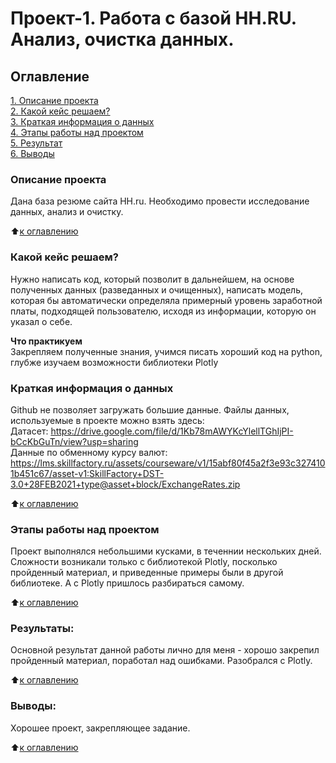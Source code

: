 # Проект-1. Работа с базой HH.RU. Анализ, очистка данных.

## Оглавление  
[1. Описание проекта](README.md#Описание-проекта)  
[2. Какой кейс решаем?](README.md#Какой-кейс-решаем)  
[3. Краткая информация о данных](README.md#Краткая-информация-о-данных)  
[4. Этапы работы над проектом](README.md#Этапы-работы-над-проектом)  
[5. Результат](README.md#Результат)    
[6. Выводы](README.md#Выводы) 

### Описание проекта    
Дана база резюме сайта HH.ru. Необходимо провести исследование данных, анализ и очистку.

:arrow_up:[к оглавлению](README.md#Оглавление)


### Какой кейс решаем?    
Нужно написать код, который позволит в дальнейшем, на основе полученных данных (разведанных и очищенных), написать модель, которая бы автоматически определяла примерный уровень заработной платы, подходящей пользователю, исходя из информации, которую он указал о себе.

**Что практикуем**     
Закрепляем полученные знания, учимся писать хороший код на python, глубже изучаем возможности библиотеки Plotly


### Краткая информация о данных
Github не позволяет загружать большие данные.
Файлы данных, используемые в проекте можно взять здесь:<br>
Датасет: https://drive.google.com/file/d/1Kb78mAWYKcYlellTGhIjPI-bCcKbGuTn/view?usp=sharing<br>
Данные по обменному курсу валют: https://lms.skillfactory.ru/assets/courseware/v1/15abf80f45a2f3e93c3274101b451c67/asset-v1:SkillFactory+DST-3.0+28FEB2021+type@asset+block/ExchangeRates.zip

:arrow_up:[к оглавлению](README.md#Оглавление)

### Этапы работы над проектом  
Проект выполнялся небольшими кусками, в теченнии нескольких дней. Сложности возникали только с библиотекой Plotly, посколько пройденный материал, и приведенные примеры были в другой библиотеке. А с Plotly пришлось разбираться самому.

:arrow_up:[к оглавлению](README.md#Оглавление)


### Результаты:  
Основной результат данной работы лично для меня - хорошо закрепил пройденный материал, поработал над ошибками. Разобрался с Plotly.

:arrow_up:[к оглавлению](README.md#Оглавление)


### Выводы:  
Хорошее проект, закрепляющее задание.

:arrow_up:[к оглавлению](README.md#Оглавление)